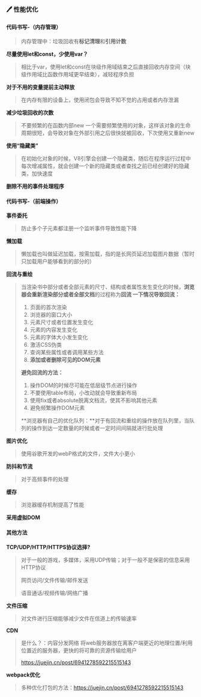 ### :pen: 性能优化

#### 代码书写-（内存管理）

> 内存管理中：垃圾回收有**标记清理**和**引用计数**

**尽量使用let和const，少使用var？**

> 相比于var，使用let和const在块级作用域结束之后直接回收内存空间（块级作用域比函数作用域更早结束），减轻程序负担

**对于不用的变量提前主动释放**

> 在内存有限的设备上，使用闭包会导致不知不觉的占用或者内存泄漏

**减少垃圾回收的次数**

> 不要频繁的在函数内部new 一个需要频繁使用的对象，这样该对象的生命周期很短，会导致对象在外部引用之后很快就被回收，下次使用又重新new 

**使用“隐藏类”**

> 在初始化对象的时候，V8引擎会创建一个隐藏类，随后在程序运行过程中每次增减属性，就会创建一个新的隐藏类或者查找之前已经创建好的隐藏类，加快速度

**删除不用的事件处理程序**



#### 代码书写-（前端操作）

**事件委托**

> 防止多个子元素都注册一个监听事件导致性能下降

**懒加载**

> 懒加载也叫做延迟加载，按需加载，指的是长网页延迟加载图片数据（暂时只加载用户能够看到的部分的）

**回流与重绘**

> 当渲染书中部分或者全部元素的尺寸、结构或者属性发生变化的时候，**浏览器会重新渲染部分或者全部文档**的过程称为**回流
> 一下情况导致回流：**
>
> 1. 页面的首次渲染
> 2. 浏览器的窗口大小
> 3. 元素尺寸或者位置发生变化
> 4. 元素的内容发生变化
> 5. 元素的字体大小发生变化
> 6. 激活CSS伪类
> 7. 查询某些属性或者调用某些方法
> 8. **添加或者删除可见的DOM元素**
>
> **避免回流的方法：**
>
> 1. 操作DOM的时候尽可能在低层级节点进行操作
> 2. 不要使用table布局，小改动就会导致重新布局
> 3. 使用fix或者absolute脱离文档流，使其不影响其他元素
> 4. 避免频繁操作DOM元素
>
> **浏览器有自己的优化队列：**对于有回流和重绘的操作放在队列里，当队列的操作到达一定数量的时候或者一定时间间隔就进行批处理

**图片优化**

> 使用谷歌开发的webP格式的文件，文件大小更小

**防抖和节流**

> 对于高频事件的处理

**缓存**

> 浏览器缓存机制提高了性能

**采用虚拟DOM**



#### 其他方法

**TCP/UDP/HTTP/HTTPS协议选择?**

> 对于一般的游戏，多媒体，采用UDP传输；对于一般不是保密的信息采用HTTP协议
>
> 网页访问/文件传输/邮件发送
>
> 语音通话/视频传输/网络广播

**文件压缩**

> 对文件进行压缩能够减少文件在信道上的传输速率

**CDN**

> 是什么？：内容分发网络
> 将web服务器放在离客户端更近的地理位置/利用位置近的服务器，更快的将可靠的资源传输给用户
>
> https://juejin.cn/post/6941278592215515143

**webpack优化**

> 多种优化打包的方法：https://juejin.cn/post/6941278592215515143